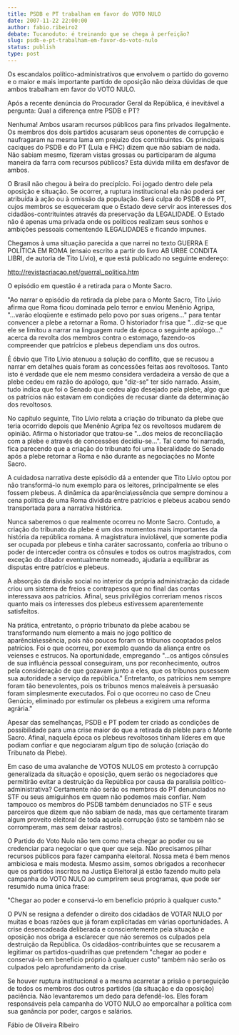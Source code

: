 ```yaml
---
title: PSDB e PT trabalham em favor do VOTO NULO
date: 2007-11-22 22:00:00
author: fabio.ribeiro2
debate: Tucanoduto: é treinando que se chega à perfeição?
slug: psdb-e-pt-trabalham-em-favor-do-voto-nulo
status: publish 
type: post
---
```


  

Os escandalos político-administrativos que envolvem o partido do governo e o maior e mais importante partido de oposição não deixa dúvidas de que ambos trabalham em favor do VOTO NULO.   

  

Após a recente denúncia do Procurador Geral da República, é inevitável a pergunta: Qual a diferença entre PSDB e PT?   

  

Nenhuma! Ambos usaram recursos públicos para fins privados ilegalmente. Os membros dos dois partidos acusaram seus oponentes de corrupção e naufragaram na mesma lama em prejuízo dos contribuintes. Os principais caciques do PSDB e do PT (Lula e FHC) dizem que não sabiam de nada. Não sabiam mesmo, fizeram vistas grossas ou participaram de alguma maneira da farra com recursos públicos? Esta dúvida milita em desfavor de ambos.  

  

O Brasil não chegou à beira do precipício. Foi jogado dentro dele pela oposição e situação. Se ocorrer, a ruptura institucional ela não poderá ser atribuída à ação ou à omissão da população. Será culpa do PSDB e do PT, cujos membros se esqueceram que o Estado deve servir aos interesses dos cidadãos-contrituintes através da preservação da LEGALIDADE. O Estado não é apenas uma privada onde os políticos realizam seus sonhos e ambições pessoais comentendo ILEGALIDADES e ficando impunes.  

  

Chegamos à uma situação parecida a que narrei no texto GUERRA E POLÍTICA EM ROMA (ensaio escrito a partir do livro AB URBE CONDITA LIBRI, de autoria de Tito Lívio), e que está publicado no seguinte endereço:  

  

http://revistacriacao.net/guerra\_politica.htm  

  

O episódio em questão é a retirada para o Monte Sacro.  

  

"Ao narrar o episódio da retirada da plebe para o Monte Sacro, Tito Lívio afirma que Roma ficou dominada pelo terror e enviou Menênio Agripa, "...varão eloqüente e estimado pelo povo por suas origens..." para tentar convencer a plebe a retornar a Roma. O historiador frisa que "...diz-se que ele se limitou a narrar na linguagem rude da época o seguinte apólogo..." acerca da revolta dos membros contra o estomago, fazendo-os compreender que patrícios e plebeus dependiam uns dos outros.   

  

  

É óbvio que Tito Lívio atenuou a solução do conflito, que se recusou a narrar em detalhes quais foram as concessões feitas aos revoltosos. Tanto isto é verdade que ele nem mesmo considera verdadeira a versão de que a plebe cedeu em razão do apólogo, que "diz-se" ter sido narrado. Assim, tudo indica que foi o Senado que cedeu algo desejado pela plebe, algo que os patrícios não estavam em condições de recusar diante da determinação dos revoltosos.   

  

  

No capítulo seguinte, Tito Lívio relata a criação do tribunato da plebe que teria ocorrido depois que Menênio Agripa fez os revoltosos mudarem de opinião. Afirma o historiador que tratou-se "...dos meios de reconciliação com a plebe e através de concessões decidiu-se...". Tal como foi narrada, fica parecendo que a criação do tribunato foi uma liberalidade do Senado após a plebe retornar a Roma e não durante as negociações no Monte Sacro.   

  

  

A cuidadosa narrativa deste episódio dá a entender que Tito Lívio optou por não transformá-lo num exemplo para os leitores, principalmente se eles fossem plebeus. A dinâmica da aparência\essência que sempre dominou a cena política de uma Roma dividida entre patrícios e plebeus acabou sendo transportada para a narrativa histórica.   

  

  

Nunca saberemos o que realmente ocorreu no Monte Sacro. Contudo, a criação do tribunato da plebe é um dos momentos mais importantes da história da república romana. A magistratura inviolável, que somente podia ser ocupada por plebeus e tinha caráter sacrossanto, conferia ao tribuno o poder de interceder contra os cônsules e todos os outros magistrados, com exceção do ditador eventualmente nomeado, ajudaria a equilibrar as disputas entre patrícios e plebeus.   

  

  

A absorção da divisão social no interior da própria administração da cidade criou um sistema de freios e contrapesos que no final das contas interessava aos patrícios. Afinal, seus privilégios correriam menos riscos quanto mais os interesses dos plebeus estivessem aparentemente satisfeitos.   

  

  

Na prática, entretanto, o próprio tribunato da plebe acabou se transformando num elemento a mais no jogo político de aparência\essência, pois não poucos foram os tribunos cooptados pelos patrícios. Foi o que ocorreu, por exemplo quando da aliança entre os veienses e estrucos. Na oportunidade, empregando "...os antigos cônsules de sua influência pessoal conseguiram, uns por reconhecimento, outros pela consideração de que gozavam junto a eles, que os tribunos pusessem sua autoridade a serviço da república." Entretanto, os patrícios nem sempre foram tão benevolentes, pois os tribunos menos maleáveis à persuasão foram simplesmente executados. Foi o que ocorreu no caso de Cneu Genúcio, eliminado por estimular os plebeus a exigirem uma reforma agrária."  

  

Apesar das semelhanças, PSDB e PT podem ter criado as condições de possibilidade para uma crise maior do que a retirada da pleble para o Monte Sacro. Afinal, naquela época os plebeus revoltosos tinham líderes em que podiam confiar e que negociaram algum tipo de solução (criação do Tribunato da Plebe).   

  

Em caso de uma avalanche de VOTOS NULOS em protesto à corrupção generalizada da situação e oposição, quem serão os negociadores que permitirão evitar a destruição da República por causa da paralisia político-administrativa? Certamente não serão os membros do PT denunciados no STF ou seus amiguinhos em quem não podemos mais confiar. Nem tampouco os membros do PSDB também denunciados no STF e seus parceiros que dizem que não sabiam de nada, mas que certamente tiraram algum proveito eleitoral de toda aquela corrupção (isto se também não se corromperam, mas sem deixar rastros).  

  

  

O Partido do Voto Nulo não tem como meta chegar ao poder ou se credenciar para negociar o que quer que seja. Não precisamos pilhar recursos públicos para fazer campanha eleitoral. Nossa meta é bem menos ambiciosa e mais modesta. Mesmo assim, somos obrigados a reconhecer que os partidos inscritos na Justiça Eleitoral já estão fazendo muito pela campanha do VOTO NULO ao cumprirem seus programas, que pode ser resumido numa única frase:   

  

"Chegar ao poder e conservá-lo em benefício próprio à qualquer custo."  

  

O PVN se resigna a defender o direito dos cidadãos de VOTAR NULO por muitas e boas razões que já foram explicitadas em várias oportunidades. A crise desencadeada deliberada e conscientemente pela situação e oposição nos obriga a esclarecer que não seremos os culpados pela destruição da República. Os cidadãos-contribuintes que se recusarem a legitimar os partidos-quadrilhas que pretendem "chegar ao poder e conservá-lo em benefício próprio à qualquer custo" também não serão os culpados pelo aprofundamento da crise.  

  

Se houver ruptura institucional e a mesma acarretar a prisão e perseguição de todos os membros dos outros partidos (da situação e da oposição) paciência. Não levantaremos um dedo para defendê-los. Eles foram responsáveis pela campanha do VOTO NULO ao emporcalhar a política com sua ganância por poder, cargos e salários.  

  

  

Fábio de Oliveira Ribeiro
